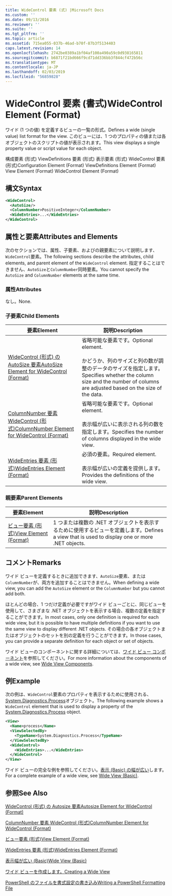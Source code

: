 ```yaml
---
title: WideControl 要素 (式) |Microsoft Docs
ms.custom: ''
ms.date: 09/13/2016
ms.reviewer: ''
ms.suite: ''
ms.tgt_pltfrm: ''
ms.topic: article
ms.assetid: 715ea055-037b-46ad-b70f-87b3f5134403
caps.latest.revision: 14
ms.openlocfilehash: 2742be0389a1bf04af100a490a59c0d938165811
ms.sourcegitcommit: b6871f21bd666f9cd71dd336bb3f844cf472b56c
ms.translationtype: MT
ms.contentlocale: ja-JP
ms.lasthandoff: 02/03/2019
ms.locfileid: "56859828"
---
```

# <a name="widecontrol-element-format"></a><span data-ttu-id="37f10-102">WideControl 要素 (書式)</span><span class="sxs-lookup"><span data-stu-id="37f10-102">WideControl Element (Format)</span></span>

<span data-ttu-id="37f10-103">ワイド (1 つの値) を定義するビューの一覧の形式。</span><span class="sxs-lookup"><span data-stu-id="37f10-103">Defines a wide (single value) list format for the view.</span></span> <span data-ttu-id="37f10-104">このビューには、1 つのプロパティの値または各オブジェクトのスクリプトの値が表示されます。</span><span class="sxs-lookup"><span data-stu-id="37f10-104">This view displays a single property value or script value for each object.</span></span>

<span data-ttu-id="37f10-105">構成要素 (形式) ViewDefinitions 要素 (形式) 表示要素 (形式) WideControl 要素 (形式)</span><span class="sxs-lookup"><span data-stu-id="37f10-105">Configuration Element (Format) ViewDefinitions Element (Format) View Element (Format) WideControl Element (Format)</span></span>

## <a name="syntax"></a><span data-ttu-id="37f10-106">構文</span><span class="sxs-lookup"><span data-stu-id="37f10-106">Syntax</span></span>

```xml
<WideControl>
  <AutoSize/>
  <ColumnNumber>PositiveInteger</ColumnNumber>
  <WideEntries>...</WideEntries>
</WideControl>
```

## <a name="attributes-and-elements"></a><span data-ttu-id="37f10-107">属性と要素</span><span class="sxs-lookup"><span data-stu-id="37f10-107">Attributes and Elements</span></span>

<span data-ttu-id="37f10-108">次のセクションでは、属性、子要素、およびの親要素について説明します、`WideControl`要素。</span><span class="sxs-lookup"><span data-stu-id="37f10-108">The following sections describe the attributes, child elements, and parent element of the `WideControl` element.</span></span> <span data-ttu-id="37f10-109">指定することはできません、`AutoSize`と`ColumnNumber`同時要素。</span><span class="sxs-lookup"><span data-stu-id="37f10-109">You cannot specify the `AutoSize` and `ColumnNumber` elements at the same time.</span></span>

### <a name="attributes"></a><span data-ttu-id="37f10-110">属性</span><span class="sxs-lookup"><span data-stu-id="37f10-110">Attributes</span></span>

<span data-ttu-id="37f10-111">なし。</span><span class="sxs-lookup"><span data-stu-id="37f10-111">None.</span></span>

### <a name="child-elements"></a><span data-ttu-id="37f10-112">子要素</span><span class="sxs-lookup"><span data-stu-id="37f10-112">Child Elements</span></span>

|<span data-ttu-id="37f10-113">要素</span><span class="sxs-lookup"><span data-stu-id="37f10-113">Element</span></span>|<span data-ttu-id="37f10-114">説明</span><span class="sxs-lookup"><span data-stu-id="37f10-114">Description</span></span>|
|-------------|-----------------|
|[<span data-ttu-id="37f10-115">WideControl (形式) の AutoSize 要素</span><span class="sxs-lookup"><span data-stu-id="37f10-115">AutoSize Element for WideControl (Format)</span></span>](./autosize-element-for-widecontrol-format.md)|<span data-ttu-id="37f10-116">省略可能な要素です。</span><span class="sxs-lookup"><span data-stu-id="37f10-116">Optional element.</span></span><br /><br /> <span data-ttu-id="37f10-117">かどうか、列のサイズと列の数が調整のデータのサイズを指定します。</span><span class="sxs-lookup"><span data-stu-id="37f10-117">Specifies whether the column size and the number of columns are adjusted based on the size of the data.</span></span>|
|[<span data-ttu-id="37f10-118">ColumnNumber 要素 WideControl (形式)</span><span class="sxs-lookup"><span data-stu-id="37f10-118">ColumnNumber Element for WideControl (Format)</span></span>](./columnnumber-element-for-widecontrol-format.md)|<span data-ttu-id="37f10-119">省略可能な要素です。</span><span class="sxs-lookup"><span data-stu-id="37f10-119">Optional element.</span></span><br /><br /> <span data-ttu-id="37f10-120">表示幅が広いに表示される列の数を指定します。</span><span class="sxs-lookup"><span data-stu-id="37f10-120">Specifies the number of columns displayed in the wide view.</span></span>|
|[<span data-ttu-id="37f10-121">WideEntries 要素 (形式)</span><span class="sxs-lookup"><span data-stu-id="37f10-121">WideEntries Element (Format)</span></span>](./wideentries-element-for-widecontrol-format.md)|<span data-ttu-id="37f10-122">必須の要素。</span><span class="sxs-lookup"><span data-stu-id="37f10-122">Required element.</span></span><br /><br /> <span data-ttu-id="37f10-123">表示幅が広いの定義を提供します。</span><span class="sxs-lookup"><span data-stu-id="37f10-123">Provides the definitions of the wide view.</span></span>|

### <a name="parent-elements"></a><span data-ttu-id="37f10-124">親要素</span><span class="sxs-lookup"><span data-stu-id="37f10-124">Parent Elements</span></span>

|<span data-ttu-id="37f10-125">要素</span><span class="sxs-lookup"><span data-stu-id="37f10-125">Element</span></span>|<span data-ttu-id="37f10-126">説明</span><span class="sxs-lookup"><span data-stu-id="37f10-126">Description</span></span>|
|-------------|-----------------|
|[<span data-ttu-id="37f10-127">ビュー要素 (形式)</span><span class="sxs-lookup"><span data-stu-id="37f10-127">View Element (Format)</span></span>](./view-element-format.md)|<span data-ttu-id="37f10-128">1 つまたは複数の .NET オブジェクトを表示するために使用するビューを定義します。</span><span class="sxs-lookup"><span data-stu-id="37f10-128">Defines a view that is used to display one or more .NET objects.</span></span>|

## <a name="remarks"></a><span data-ttu-id="37f10-129">コメント</span><span class="sxs-lookup"><span data-stu-id="37f10-129">Remarks</span></span>

<span data-ttu-id="37f10-130">ワイド ビューを定義するときに追加できます、`AutoSize`要素、または`ColumnNumber`が、両方を追加することはできません。</span><span class="sxs-lookup"><span data-stu-id="37f10-130">When defining a wide view, you can add the `AutoSize` element or the `ColumnNumber` but you cannot add both.</span></span>

<span data-ttu-id="37f10-131">ほとんどの場合、1 つだけ定義が必要ですがワイド ビューごとに、同じビューを使用して、さまざまな .NET オブジェクトを表示する場合、複数の定義を指定することができます。</span><span class="sxs-lookup"><span data-stu-id="37f10-131">In most cases, only one definition is required for each wide view, but it is possible to have multiple definitions if you want to use the same view to display different .NET objects.</span></span> <span data-ttu-id="37f10-132">その場合の各オブジェクトまたはオブジェクトのセットを別の定義を行うことができます。</span><span class="sxs-lookup"><span data-stu-id="37f10-132">In those cases, you can provide a separate definition for each object or set of objects.</span></span>

<span data-ttu-id="37f10-133">ワイド ビューのコンポーネントに関する詳細については、[ワイド ビュー コンポーネント](./creating-a-wide-view.md)を参照してください。</span><span class="sxs-lookup"><span data-stu-id="37f10-133">For more information about the components of a wide view, see [Wide View Components](./creating-a-wide-view.md).</span></span>

## <a name="example"></a><span data-ttu-id="37f10-134">例</span><span class="sxs-lookup"><span data-stu-id="37f10-134">Example</span></span>

<span data-ttu-id="37f10-135">次の例は、`WideControl`要素のプロパティを表示するために使用される、 [System.Diagnostics.Process](/dotnet/api/System.Diagnostics.Process)オブジェクト。</span><span class="sxs-lookup"><span data-stu-id="37f10-135">The following example shows a `WideControl` element that is used to display a property of the [System.Diagnostics.Process](/dotnet/api/System.Diagnostics.Process) object.</span></span>

```xml
<View>
  <Name>process</Name>
  <ViewSelectedBy>
    <TypeName>System.Diagnostics.Process</TypeName>
  </ViewSelectedBy>
  <WideControl>
    <WideEntries>...</WideEntries>
  </WideControl>
</View>
```

<span data-ttu-id="37f10-136">ワイド ビューの完全な例を参照してください。[表示 (Basic) の幅が広い](./wide-view-basic.md)します。</span><span class="sxs-lookup"><span data-stu-id="37f10-136">For a complete example of a wide view, see [Wide View (Basic)](./wide-view-basic.md).</span></span>

## <a name="see-also"></a><span data-ttu-id="37f10-137">参照</span><span class="sxs-lookup"><span data-stu-id="37f10-137">See Also</span></span>

[<span data-ttu-id="37f10-138">WideControl (形式) の Autosize 要素</span><span class="sxs-lookup"><span data-stu-id="37f10-138">Autosize Element for WideControl (Format)</span></span>](./autosize-element-for-widecontrol-format.md)

[<span data-ttu-id="37f10-139">ColumnNumber 要素 WideControl (形式)</span><span class="sxs-lookup"><span data-stu-id="37f10-139">ColumnNumber Element for WideControl (Format)</span></span>](./columnnumber-element-for-widecontrol-format.md)

[<span data-ttu-id="37f10-140">ビュー要素 (形式)</span><span class="sxs-lookup"><span data-stu-id="37f10-140">View Element (Format)</span></span>](./view-element-format.md)

[<span data-ttu-id="37f10-141">WideEntries 要素 (形式)</span><span class="sxs-lookup"><span data-stu-id="37f10-141">WideEntries Element (Format)</span></span>](./wideentries-element-for-widecontrol-format.md)

[<span data-ttu-id="37f10-142">表示幅が広い (Basic)</span><span class="sxs-lookup"><span data-stu-id="37f10-142">Wide View (Basic)</span></span>](./wide-view-basic.md)

[<span data-ttu-id="37f10-143">ワイド ビューを作成します。</span><span class="sxs-lookup"><span data-stu-id="37f10-143">Creating a Wide View</span></span>](./creating-a-wide-view.md)

[<span data-ttu-id="37f10-144">PowerShell のファイルを書式設定の書き込み</span><span class="sxs-lookup"><span data-stu-id="37f10-144">Writing a PowerShell Formatting File</span></span>](./writing-a-powershell-formatting-file.md)
